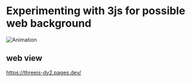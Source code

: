 # Experimenting with 3js for possible web background

![Animation](https://user-images.githubusercontent.com/44728351/151717958-172d5f13-e775-4b32-ab00-725177648001.gif)

## web view
https://threejs-dy2.pages.dev/
